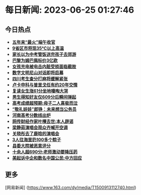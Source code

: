 
# 每日新闻: 2023-06-25 01:27:46
## 今日热点

- **[五年来“最火”端午收官](https://www.163.com/search?keyword=%E4%BA%94%E5%B9%B4%E6%9D%A5%E2%80%9C%E6%9C%80%E7%81%AB%E2%80%9D%E7%AB%AF%E5%8D%88%E6%94%B6%E5%AE%98)**
- **[9省区市将现35℃以上高温](https://www.163.com/search?keyword=9%E7%9C%81%E5%8C%BA%E5%B8%82%E5%B0%86%E7%8E%B035%E2%84%83%E4%BB%A5%E4%B8%8A%E9%AB%98%E6%B8%A9)**
- **[家长以为中考管饭送完孩子去郊游](https://www.163.com/search?keyword=%E5%AE%B6%E9%95%BF%E4%BB%A5%E4%B8%BA%E4%B8%AD%E8%80%83%E7%AE%A1%E9%A5%AD%E9%80%81%E5%AE%8C%E5%AD%A9%E5%AD%90%E5%8E%BB%E9%83%8A%E6%B8%B8)**
- **[巴黎为姆巴佩标价3亿欧](https://www.163.com/search?keyword=%E5%B7%B4%E9%BB%8E%E4%B8%BA%E5%A7%86%E5%B7%B4%E4%BD%A9%E6%A0%87%E4%BB%B73%E4%BA%BF%E6%AC%A7)**
- **[女孩充电被电击内脏受损面临截肢](https://www.163.com/search?keyword=%E5%A5%B3%E5%AD%A9%E5%85%85%E7%94%B5%E8%A2%AB%E7%94%B5%E5%87%BB%E5%86%85%E8%84%8F%E5%8F%97%E6%8D%9F%E9%9D%A2%E4%B8%B4%E6%88%AA%E8%82%A2)**
- **[数字文明尼山对话即将启幕](https://www.163.com/search?keyword=%E6%95%B0%E5%AD%97%E6%96%87%E6%98%8E%E5%B0%BC%E5%B1%B1%E5%AF%B9%E8%AF%9D%E5%8D%B3%E5%B0%86%E5%90%AF%E5%B9%95)**
- **[四川考生查分打麻将缓解紧张](https://www.163.com/search?keyword=%E5%9B%9B%E5%B7%9D%E8%80%83%E7%94%9F%E6%9F%A5%E5%88%86%E6%89%93%E9%BA%BB%E5%B0%86%E7%BC%93%E8%A7%A3%E7%B4%A7%E5%BC%A0)**
- **[卢卡申科与普里戈任有约20年交情](https://www.163.com/search?keyword=%E5%8D%A2%E5%8D%A1%E7%94%B3%E7%A7%91%E4%B8%8E%E6%99%AE%E9%87%8C%E6%88%88%E4%BB%BB%E6%9C%89%E7%BA%A620%E5%B9%B4%E4%BA%A4%E6%83%85)**
- **[复读女生涨61分坐地嚎啕大哭](https://www.163.com/search?keyword=%E5%A4%8D%E8%AF%BB%E5%A5%B3%E7%94%9F%E6%B6%A861%E5%88%86%E5%9D%90%E5%9C%B0%E5%9A%8E%E5%95%95%E5%A4%A7%E5%93%AD)**
- **[男生得知好友仅609分后瞬间弹起](https://www.163.com/search?keyword=%E7%94%B7%E7%94%9F%E5%BE%97%E7%9F%A5%E5%A5%BD%E5%8F%8B%E4%BB%85609%E5%88%86%E5%90%8E%E7%9E%AC%E9%97%B4%E5%BC%B9%E8%B5%B7)**
- **[高考成绩超预期:母子二人喜极而泣](https://www.163.com/search?keyword=%E9%AB%98%E8%80%83%E6%88%90%E7%BB%A9%E8%B6%85%E9%A2%84%E6%9C%9F+%E6%AF%8D%E5%AD%90%E4%BA%8C%E4%BA%BA%E5%96%9C%E6%9E%81%E8%80%8C%E6%B3%A3)**
- **[“敬礼娃娃”郎铮：未来想当公务员](https://www.163.com/search?keyword=%E2%80%9C%E6%95%AC%E7%A4%BC%E5%A8%83%E5%A8%83%E2%80%9D%E9%83%8E%E9%93%AE%EF%BC%9A%E6%9C%AA%E6%9D%A5%E6%83%B3%E5%BD%93%E5%85%AC%E5%8A%A1%E5%91%98)**
- **[河南高考分数线出炉](https://www.163.com/search?keyword=%E6%B2%B3%E5%8D%97%E9%AB%98%E8%80%83%E5%88%86%E6%95%B0%E7%BA%BF%E5%87%BA%E7%82%89)**
- **[网传财经作家叶檀去世:本人辟谣](https://www.163.com/search?keyword=%E7%BD%91%E4%BC%A0%E8%B4%A2%E7%BB%8F%E4%BD%9C%E5%AE%B6%E5%8F%B6%E6%AA%80%E5%8E%BB%E4%B8%96+%E6%9C%AC%E4%BA%BA%E8%BE%9F%E8%B0%A3)**
- **[梁静茹演唱会观众齐喊开空调](https://www.163.com/search?keyword=%E6%A2%81%E9%9D%99%E8%8C%B9%E6%BC%94%E5%94%B1%E4%BC%9A%E8%A7%82%E4%BC%97%E9%BD%90%E5%96%8A%E5%BC%80%E7%A9%BA%E8%B0%83)**
- **[关晓彤去了鹿晗的演唱会](https://www.163.com/search?keyword=%E5%85%B3%E6%99%93%E5%BD%A4%E5%8E%BB%E4%BA%86%E9%B9%BF%E6%99%97%E7%9A%84%E6%BC%94%E5%94%B1%E4%BC%9A)**
- **[3人往海里扔100多个粽子](https://www.163.com/search?keyword=3%E4%BA%BA%E5%BE%80%E6%B5%B7%E9%87%8C%E6%89%94100%E5%A4%9A%E4%B8%AA%E7%B2%BD%E5%AD%90)**
- **[县委大院被恶意评分](https://www.163.com/search?keyword=%E5%8E%BF%E5%A7%94%E5%A4%A7%E9%99%A2%E8%A2%AB%E6%81%B6%E6%84%8F%E8%AF%84%E5%88%86)**
- **[十余人超690分:老师激动要降压药](https://www.163.com/search?keyword=%E5%8D%81%E4%BD%99%E4%BA%BA%E8%B6%85690%E5%88%86+%E8%80%81%E5%B8%88%E6%BF%80%E5%8A%A8%E8%A6%81%E9%99%8D%E5%8E%8B%E8%8D%AF)**
- **[美起诉中企和数名中国公民:中方回应](https://www.163.com/search?keyword=%E7%BE%8E%E8%B5%B7%E8%AF%89%E4%B8%AD%E4%BC%81%E5%92%8C%E6%95%B0%E5%90%8D%E4%B8%AD%E5%9B%BD%E5%85%AC%E6%B0%91+%E4%B8%AD%E6%96%B9%E5%9B%9E%E5%BA%94)**

## 更多
[网易新闻] (https://www.163.com/dy/media/T1500913112740.html)
